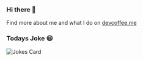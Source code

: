 ### Hi there 👋
Find more about me and what I do on [devcoffee.me](https://blog.devcoffee.me/)

### Todays Joke 😄
![Jokes Card](https://readme-jokes.vercel.app/api)
